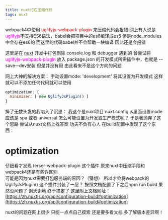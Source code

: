 ```yaml
---
title: nuxt打包压缩代码
tags: nuxt
---
```

webpack4中使用 <font color="#FF0000" >uglifyjs-webpack-plugin</font> 来压缩代码会报错
网上有人说是<font color="#FF00FF" >uglifyjs</font>不支持ES6语法，babel会把项目中的es6编译成es5
但是node_modules中会存在es6的  而这里的代码babel并不会帮助一块编译  因此还是会报错

这里是在 [nuxt](https://zh.nuxtjs.org/) 开发中打包删除 console.log 和 debugger 遇到的
曾尝试将 <font color="#FF00FF" >uglifyjs-webpack-plugin</font> 放入 package.json 的开发模式所需插件中，也就是 \--save--dev安装
但是并没有用  由此看来不是这个方向的问题

网上大神的解决方案：  手动设置mode: 'development'  将其设置为开发模式
这样就可以不添加任何代码就可以使用
```javascript
optimization: {
  minimizer: [ new UglifyJsPlugin() ]
}
```

掉了无数头发的我陷入了沉思：
我这个是nuxt项目  nuxt.config.js里面设置mode 应该是 spa  或者 universal  怎么可能设置为开发或生产模式呢？
于是我抛弃了这个思路  尝试从nuxt文档上找答案  功夫不负有心人
在build配置中发现了这个东西：

<h1>optimization</h1>

仔细看才发现  terser-webpack-plugin 这个插件  原来nuxt中压缩手段和webpack4还是有些许区别  
可能是因为nuxt需要打包服务端的原因？（猜想）
所以才会将webpack的  UglifyJsPlugin() 这个插件封装了一层？
按照文档配置了下之后npm run build  果然没问题了  谢天谢地  终于搞定了
这里附上文档网址：[https://zh.nuxtjs.org/api/configuration-build#optimization](https://zh.nuxtjs.org/api/configuration-build#optimization)

nuxt的问题在网上很少  只能一点点自己摸索  还是要多看文档  多了解版本差异啊！
